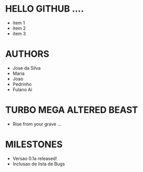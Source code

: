 HELLO GITHUB ....
===

* item 1
* item 2
* item 3

AUTHORS
===

* Jose da Silva
* Maria
* Joao
* Pedrinho
* Fulano Ai

TURBO MEGA ALTERED BEAST
===
* Rise from your grave ...

MILESTONES
===

* Versao 0.1a released! 
* Inclusao de lista de Bugs
